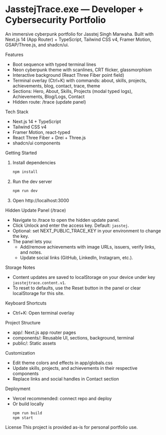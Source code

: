 JasstejTrace.exe — Developer + Cybersecurity Portfolio
======================================================

An immersive cyberpunk portfolio for Jasstej Singh Marwaha. Built with Next.js 14 (App Router) + TypeScript, Tailwind CSS v4, Framer Motion, GSAP/Three.js, and shadcn/ui.

Features
- Boot sequence with typed terminal lines
- Neon cyberpunk theme with scanlines, CRT flicker, glassmorphism
- Interactive background (React Three Fiber point field)
- Terminal overlay (Ctrl+K) with commands: about, skills, projects, achievements, blog, contact, trace, theme
- Sections: Hero, About, Skills, Projects (modal typed logs), Achievements, Blog/Logs, Contact
- Hidden route: /trace (update panel)

Tech Stack
- Next.js 14 + TypeScript
- Tailwind CSS v4
- Framer Motion, react-typed
- React Three Fiber + Drei + Three.js
- shadcn/ui components

Getting Started
1. Install dependencies
	```bash
	npm install
	```
2. Run the dev server
	```bash
	npm run dev
	```
3. Open http://localhost:3000

Hidden Update Panel (/trace)
- Navigate to /trace to open the hidden update panel.
- Click Unlock and enter the access key. Default: `jasstej`.
- Optional: set NEXT_PUBLIC_TRACE_KEY in your environment to change the key.
- The panel lets you:
	- Add/remove achievements with image URLs, issuers, verify links, and notes.
	- Update social links (GitHub, LinkedIn, Instagram, etc.).

Storage Notes
- Content updates are saved to localStorage on your device under key `jasstejtrace.content.v1`.
- To reset to defaults, use the Reset button in the panel or clear localStorage for this site.

Keyboard Shortcuts
- Ctrl+K: Open terminal overlay

Project Structure
- app/: Next.js app router pages
- components/: Reusable UI, sections, background, terminal
- public/: Static assets

Customization
- Edit theme colors and effects in app/globals.css
- Update skills, projects, and achievements in their respective components
- Replace links and social handles in Contact section

Deployment
- Vercel recommended: connect repo and deploy
- Or build locally
  ```bash
  npm run build
  npm start
  ```

License
This project is provided as-is for personal portfolio use.
